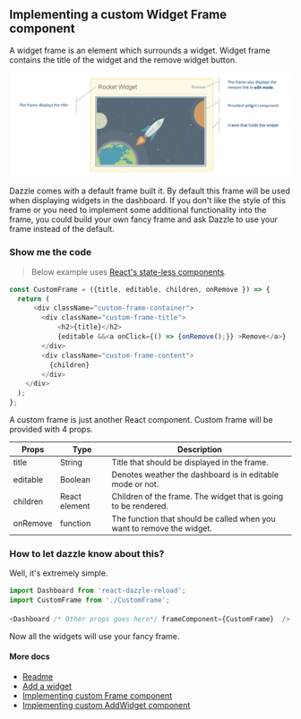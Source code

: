 ## Implementing a custom Widget Frame component
A widget frame is an element which surrounds a widget. Widget frame contains the title of the widget and the remove widget button.

![Widget Frame](./images/Frame.Png)

Dazzle comes with a default frame built it. By default this frame will be used when displaying widgets in the dashboard. If you don't like the style of this frame or you need to implement some additional functionality into the frame, you could build your own fancy frame and ask Dazzle to use your frame instead of the default.

### Show me the code

> Below example uses [React's state-less components](https://facebook.github.io/react/docs/reusable-components.html#stateless-functions).

```javascript
const CustomFrame = ({title, editable, children, onRemove }) => {
  return (
      <div className="custom-frame-container">
        <div className="custom-frame-title">
            <h2>{title}</h2>
            {editable &&<a onClick={() => {onRemove();}} >Remove</a>}
        </div>
        <div className="custom-frame-content">
          {children}
        </div>
    </div>
  );
};
```

A custom frame is just another React component. Custom frame will be provided with 4 props.

| Props | Type | Description |
| --- | --- | --- |
| title | String | Title that should be displayed in the frame. |
| editable | Boolean | Denotes weather the dashboard is in editable mode or not. |
| children | React element | Children of the frame. The widget that is going to be rendered. |
| onRemove | function | The function that should be called when you want to remove the widget. |

### How to let dazzle know about this?
Well, it's extremely simple.

```javascript
import Dashboard from 'react-dazzle-reload';
import CustomFrame from './CustomFrame';

<Dashboard /* Other props goes here*/ frameComponent={CustomFrame}  />
```

Now all the widgets will use your fancy frame.

#### More docs
- [Readme](../README.md)
- [Add a widget](./AddWidget.md)
- [Implementing custom Frame component](./ImplementingACustomFrame.md)
- [Implementing custom AddWidget component](./ImplementingCustomAddWidgetButton.md)
